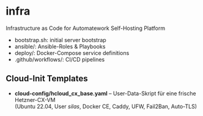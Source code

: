 # infra

Infrastructure as Code for Automatework Self-Hosting Platform

- bootstrap.sh: initial server bootstrap
- ansible/: Ansible-Roles & Playbooks
- deploy/: Docker-Compose service definitions
- .github/workflows/: CI/CD pipelines

## Cloud-Init Templates

* **cloud-config/hcloud_cx_base.yaml** – User-Data-Skript für eine frische Hetzner-CX-VM  
  (Ubuntu 22.04, User *silas*, Docker CE, Caddy, UFW, Fail2Ban, Auto-TLS)
